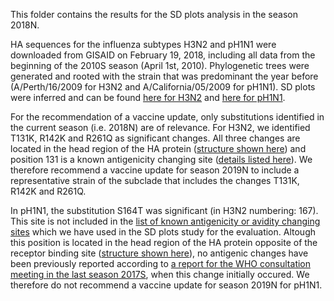 This folder contains the results for the SD plots analysis in the season 2018N.

HA sequences for the influenza subtypes H3N2 and pH1N1 were downloaded from GISAID on February 19, 2018, including all data from the beginning of the 2010S season (April 1st, 2010).
Phylogenetic trees were generated and rooted with the strain that was predominant the year before (A/Perth/16/2009 for H3N2 and A/California/05/2009 for pH1N1). SD plots were inferred and can be found [here for H3N2](https://github.com/hzi-bifo/SDplots_VaccineUpdates/blob/master/Recommendation%20in%202018N%20for%202019N/H3N2_2018N.significant_positions.png) and [here for pH1N1](https://github.com/hzi-bifo/SDplots_VaccineUpdates/blob/master/Recommendation%20in%202018N%20for%202019N/pH1N1_2018N.significant_positions.png).

For the recommendation of a vaccine update, only substitutions identified in the current season (i.e. 2018N) are of relevance. For H3N2, we identified T131K, R142K and R261Q as significant changes. All three changes are located in the head region of the HA protein ([structure shown here](https://github.com/hzi-bifo/SDplots_VaccineUpdates/blob/master/Recommendation%20in%202018N%20for%202019N/SDplots_2018N_H3N2_structure.png)) and position 131 is a known antigenicity changing site ([details listed here](https://github.com/hzi-bifo/SDplots_VaccineUpdates/blob/master/Antigenicity%20or%20avidity%20changing%20sites.xlsx)). We therefore recommend a vaccine update for season 2019N to include a representative strain of the subclade that includes the changes T131K, R142K and R261Q.

In pH1N1, the substitution S164T was significant (in H3N2 numbering: 167). This site is not included in the [list of known antigenicity or avidity changing sites](https://github.com/hzi-bifo/SDplots_VaccineUpdates/blob/master/Antigenicity%20or%20avidity%20changing%20sites.xlsx) which we have used in the SD plots study for the evaluation. Altough this position is located in the head region of the HA protein opposite of the receptor binding site ([structure shown here](https://github.com/hzi-bifo/SDplots_VaccineUpdates/blob/master/Recommendation%20in%202018N%20for%202019N/SDplots_2018N_pH1N1_structure.png)), no antigenic changes have been previously reported according to [a report for the WHO consultation meeting in the last season 2017S](https://www.crick.ac.uk/media/393884/crick_sh2017_vcm_report_to_post.pdf), when this change initially occured. We therefore do not recommend a vaccine update for season 2019N for pH1N1.
